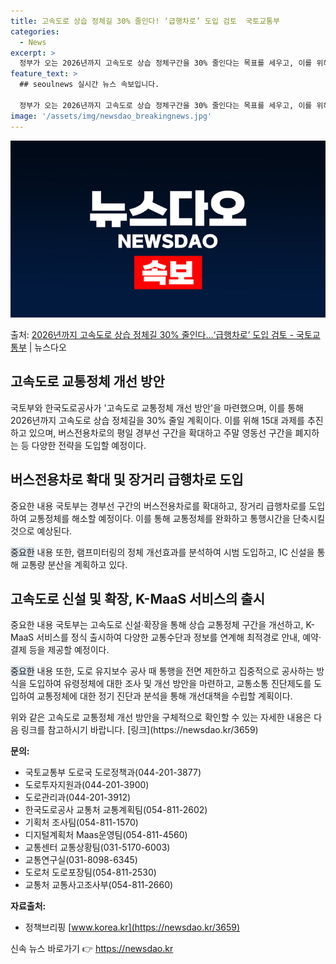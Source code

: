 ```yaml
---
title: 고속도로 상습 정체길 30% 줄인다! ‘급행차로’ 도입 검토  국토교통부
categories:
  - News
excerpt: >
  정부가 오는 2026년까지 고속도로 상습 정체구간을 30% 줄인다는 목표를 세우고, 이를 위해장거리 급행차로…
feature_text: >
  ## seoulnews 실시간 뉴스 속보입니다.

  정부가 오는 2026년까지 고속도로 상습 정체구간을 30% 줄인다는 목표를 세우고, 이를 위해장거리 급행차로…
image: '/assets/img/newsdao_breakingnews.jpg'
---
```


![뉴스다오 속보](/assets/img/newsdao_breakingnews.jpg)

<p>출처: <a href="https://newsdao.kr/3659" rel="dofollow">2026년까지 고속도로 상습 정체길 30% 줄인다…‘급행차로’ 도입 검토 - 국토교통부</a> | 뉴스다오</p>

<h2 data-ke-size="size26">고속도로 교통정체 개선 방안</h2>
국토부와 한국도로공사가 '고속도로 교통정체 개선 방안'을 마련했으며, 이를 통해 2026년까지 고속도로 상습 정체길을 30% 줄일 계획이다. 이를 위해 15대 과제를 추진하고 있으며, 버스전용차로의 평일 경부선 구간을 확대하고 주말 영동선 구간을 폐지하는 등 다양한 전략을 도입할 예정이다.

<p data-ke-size="size16"></p>
<h2 data-ke-size="size24">버스전용차로 확대 및 장거리 급행차로 도입</h2>
중요한 내용
국토부는 경부선 구간의 버스전용차로를 확대하고, 장거리 급행차로를 도입하여 교통정체를 해소할 예정이다. 이를 통해 교통정체를 완화하고 통행시간을 단축시킬 것으로 예상된다.

<span style="background-color: #21538527;">중요한</span> 내용
또한, 램프미터링의 정체 개선효과를 분석하여 시범 도입하고, IC 신설을 통해 교통량 분산을 계획하고 있다.

<p data-ke-size="size16"></p>
<h2 data-ke-size="size24">고속도로 신설 및 확장, K-MaaS 서비스의 출시</h2>
중요한 내용
국토부는 고속도로 신설·확장을 통해 상습 교통정체 구간을 개선하고, K-MaaS 서비스를 정식 출시하여 다양한 교통수단과 정보를 연계해 최적경로 안내, 예약·결제 등을 제공할 예정이다.

<span style="background-color: #21538527;">중요한</span> 내용
또한, 도로 유지보수 공사 때 통행을 전면 제한하고 집중적으로 공사하는 방식을 도입하여 유령정체에 대한 조사 및 개선 방안을 마련하고, 교통소통 진단제도를 도입하여 교통정체에 대한 정기 진단과 분석을 통해 개선대책을 수립할 계획이다.

<p data-ke-size="size16"></p>
위와 같은 고속도로 교통정체 개선 방안을 구체적으로 확인할 수 있는 자세한 내용은 다음 링크를 참고하시기 바랍니다. [링크](https://newsdao.kr/3659)

**문의:**
- 국토교통부 도로국 도로정책과(044-201-3877)
- 도로투자지원과(044-201-3900)
- 도로관리과(044-201-3912)
- 한국도로공사 교통처 교통계획팀(054-811-2602)
- 기획처 조사팀(054-811-1570)
- 디지털계획처 Maas운영팀(054-811-4560)
- 교통센터 교통상황팀(031-5170-6003)
- 교통연구실(031-8098-6345)
- 도로처 도로포장팀(054-811-2530)
- 교통처 교통사고조사부(054-811-2660)

**자료출처:**
- 정책브리핑 [www.korea.kr](https://newsdao.kr/3659)
 

신속 뉴스 바로가기 👉 <a href="https://newsdao.kr" rel="dofollow">https://newsdao.kr</a>



